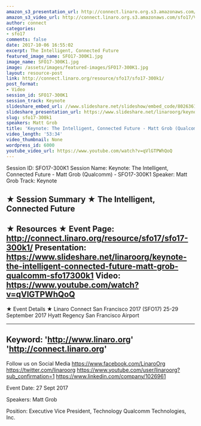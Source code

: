```yaml
---
amazon_s3_presentation_url: http://connect.linaro.org.s3.amazonaws.com/sfo17/Presentations/SFO17-300K1.pdf
amazon_s3_video_url: http://connect.linaro.org.s3.amazonaws.com/sfo17/Videos/Intelligent%252C%20Connected%20Future%20%257C%20Open%20Source%20License%20Enforcement-%20to%20sue%20or%20not%20to%20sue%20%257C%20%2523SFO17.mp4
author: connect
categories:
- sfo17
comments: false
date: 2017-10-06 16:55:02
excerpt: The Intelligent, Connected Future
featured_image_name: SFO17-300K1.jpg
image_name: SFO17-300K1.jpg
image: /assets/images/featured-images/SFO17-300K1.jpg
layout: resource-post
link: http://connect.linaro.org/resource/sfo17/sfo17-300k1/
post_format:
- Video
session_id: SFO17-300K1
session_track: Keynote
slideshare_embed_url: //www.slideshare.net/slideshow/embed_code/80263611
slideshare_presentation_url: https://www.slideshare.net/linaroorg/keynote-the-intelligent-connected-future-matt-grob-qualcomm-sfo17300k1
slug: sfo17-300k1
speakers: Matt Grob
title: 'Keynote: The Intelligent, Connected Future - Matt Grob (Qualcomm)  - SFO17-300K1'
video_length: '53:34'
video_thumbnail: None
wordpress_id: 6000
youtube_video_url: https://www.youtube.com/watch?v=qVlGTPWhQoQ
---
```


Session ID: SFO17-300K1
Session Name: Keynote: The Intelligent, Connected Future - Matt Grob (Qualcomm) - SFO17-300K1
Speaker: Matt Grob
Track: Keynote

★ Session Summary ★
The Intelligent, Connected Future
---------------------------------------------------
★ Resources ★
Event Page: http://connect.linaro.org/resource/sfo17/sfo17-300k1/
Presentation: https://www.slideshare.net/linaroorg/keynote-the-intelligent-connected-future-matt-grob-qualcomm-sfo17300k1
Video: https://www.youtube.com/watch?v=qVlGTPWhQoQ
---------------------------------------------------

★ Event Details ★
Linaro Connect San Francisco 2017 (SFO17)
25-29 September 2017
Hyatt Regency San Francisco Airport

---------------------------------------------------
Keyword:
'http://www.linaro.org'
'http://connect.linaro.org'
---------------------------------------------------
Follow us on Social Media
https://www.facebook.com/LinaroOrg
https://twitter.com/linaroorg
https://www.youtube.com/user/linaroorg?sub_confirmation=1
https://www.linkedin.com/company/1026961

Event Date: 27 Sept 2017

Speakers: Matt Grob

Position: Executive Vice President, Technology Qualcomm Technologies, Inc.

